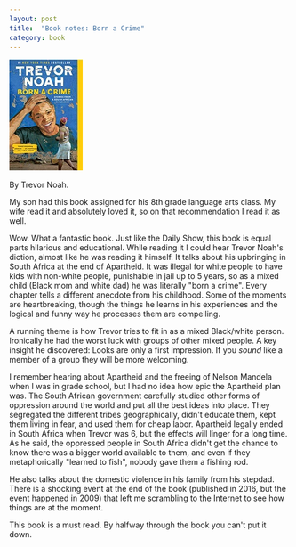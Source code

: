 ```yaml
---
layout: post
title:  "Book notes: Born a Crime"
category: book
---
```


![Book cover](/assets/born-a-crime.jpg)

By Trevor Noah.

My son had this book assigned for his 8th grade language arts class. My wife read it and absolutely loved it, so on that recommendation I read it as well.

Wow. What a fantastic book. Just like the Daily Show, this book is equal parts hilarious and educational. While reading it I could hear Trevor Noah's diction, almost like he was reading it himself. It talks about his upbringing in South Africa at the end of Apartheid. It was illegal for white people to have kids with non-white people, punishable in jail up to 5 years, so as a mixed child (Black mom and white dad) he was literally "born a crime". Every chapter tells a different anecdote from his childhood. Some of the moments are heartbreaking, though the things he learns in his experiences and the logical and funny way he processes them are compelling.

A running theme is how Trevor tries to fit in as a mixed Black/white person. Ironically he had the worst luck with groups of other mixed people. A key insight he discovered: Looks are only a first impression. If you *sound* like a member of a group they will be more welcoming.

I remember hearing about Apartheid and the freeing of Nelson Mandela when I was in grade school, but I had no idea how epic the Apartheid plan was. The South African government carefully studied other forms of oppression around the world and put all the best ideas into place. They segregated the different tribes geographically, didn't educate them, kept them living in fear, and used them for cheap labor. Apartheid legally ended in South Africa when Trevor was 6, but the effects will linger for a long time. As he said, the oppressed people in South Africa didn't get the chance to know there was a bigger world available to them, and even if they metaphorically "learned to fish", nobody gave them a fishing rod.

He also talks about the domestic violence in his family from his stepdad. There is a shocking event at the end of the book (published in 2016, but the event happened in 2009) that left me scrambling to the Internet to see how things are at the moment.

This book is a must read. By halfway through the book you can't put it down.
